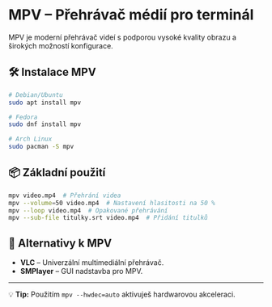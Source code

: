 # MPV – Přehrávač médií pro terminál

MPV je moderní přehrávač videí s podporou vysoké kvality obrazu a širokých možností konfigurace.

## 🛠 Instalace MPV
```bash
# Debian/Ubuntu
sudo apt install mpv

# Fedora
sudo dnf install mpv

# Arch Linux
sudo pacman -S mpv
```

## 📦 Základní použití
```bash
mpv video.mp4  # Přehrání videa
mpv --volume=50 video.mp4  # Nastavení hlasitosti na 50 %
mpv --loop video.mp4  # Opakované přehrávání
mpv --sub-file titulky.srt video.mp4  # Přidání titulků
```

## 🔄 Alternativy k MPV
- **VLC** – Univerzální multimediální přehrávač.
- **SMPlayer** – GUI nadstavba pro MPV.

---
💡 **Tip:** Použitím `mpv --hwdec=auto` aktivuješ hardwarovou akceleraci.
